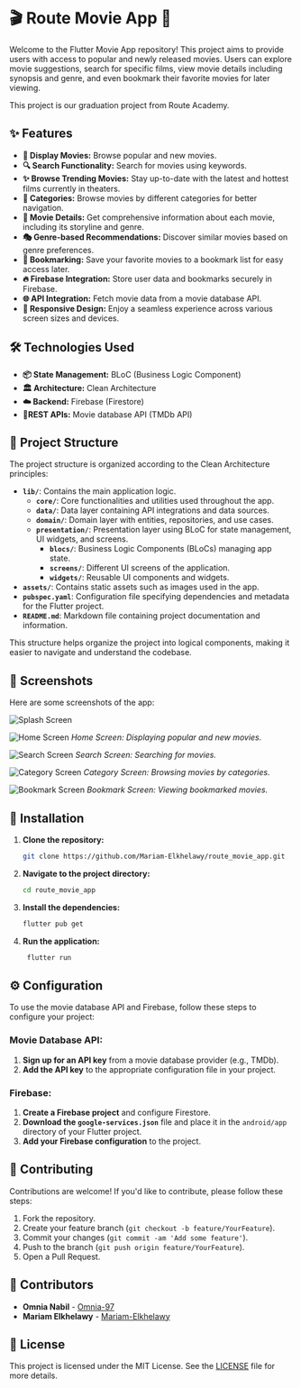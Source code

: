 # 🎬 Route Movie App 🍿

Welcome to the Flutter Movie App repository! This project aims to provide users with access to popular and newly released movies. Users can explore movie suggestions, search for specific films, view movie details including synopsis and genre, and even bookmark their favorite movies for later viewing.

This project is our graduation project from Route Academy.

## ✨ Features

- **🎥 Display Movies:** Browse popular and new movies.
- **🔍 Search Functionality:** Search for movies using keywords.
- **✨ Browse Trending Movies:** Stay up-to-date with the latest and hottest films currently in theaters.
- **📂 Categories:** Browse movies by different categories for better navigation.
- **🎥 Movie Details:** Get comprehensive information about each movie, including its storyline and genre.
- **🎭 Genre-based Recommendations:** Discover similar movies based on genre preferences.
- **🔖 Bookmarking:** Save your favorite movies to a bookmark list for easy access later.
- **🔥 Firebase Integration:** Store user data and bookmarks securely in Firebase.
- **🌐 API Integration:** Fetch movie data from a movie database API.
- **📱 Responsive Design:** Enjoy a seamless experience across various screen sizes and devices.

## 🛠️ Technologies Used

- **📦 State Management:** BLoC (Business Logic Component)
- **🏛️ Architecture:** Clean Architecture
- **☁️ Backend:** Firebase (Firestore)
- **🔗REST APIs:** Movie database API (TMDb API)

## 📁 Project Structure

The project structure is organized according to the Clean Architecture principles:

- **`lib/`**: Contains the main application logic.
  - **`core/`**: Core functionalities and utilities used throughout the app.
  - **`data/`**: Data layer containing API integrations and data sources.
  - **`domain/`**: Domain layer with entities, repositories, and use cases.
  - **`presentation/`**: Presentation layer using BLoC for state management, UI widgets, and screens.
    - **`blocs/`**: Business Logic Components (BLoCs) managing app state.
    - **`screens/`**: Different UI screens of the application.
    - **`widgets/`**: Reusable UI components and widgets.
- **`assets/`**: Contains static assets such as images used in the app.
- **`pubspec.yaml`**: Configuration file specifying dependencies and metadata for the Flutter project.
- **`README.md`**: Markdown file containing project documentation and information.

This structure helps organize the project into logical components, making it easier to navigate and understand the codebase.

## 📸 Screenshots

Here are some screenshots of the app:

![Splash Screen](https://github.com/Mariam-Elkhelawy/route_movie_app/assets/112530709/ea067b78-ca1d-4646-b706-80531a1a4579)

![Home Screen](https://github.com/Mariam-Elkhelawy/route_movie_app/assets/112530709/ea067b78-ca1d-4646-b706-80531a1a4579)
*Home Screen: Displaying popular and new movies.*

![Search Screen](screenshots/search_screen.png)
*Search Screen: Searching for movies.*

![Category Screen](screenshots/category_screen.png)
*Category Screen: Browsing movies by categories.*

![Bookmark Screen](screenshots/bookmark_screen.png)
*Bookmark Screen: Viewing bookmarked movies.*

## 🚀 Installation

1. **Clone the repository:**
   
   ```bash
   git clone https://github.com/Mariam-Elkhelawy/route_movie_app.git

2. **Navigate to the project directory:**
   
   ```bash
   cd route_movie_app

3. **Install the dependencies:**

   ```bash
   flutter pub get
   
4. **Run the application:**
   ```bash
    flutter run
## ⚙️ Configuration

To use the movie database API and Firebase, follow these steps to configure your project:

### Movie Database API:

1. **Sign up for an API key** from a movie database provider (e.g., TMDb).
2. **Add the API key** to the appropriate configuration file in your project.

### Firebase:

1. **Create a Firebase project** and configure Firestore.
2. **Download the `google-services.json`** file and place it in the `android/app` directory of your Flutter project.
3. **Add your Firebase configuration** to the project.

## 🤝 Contributing

Contributions are welcome! If you'd like to contribute, please follow these steps:

1. Fork the repository.
2. Create your feature branch (`git checkout -b feature/YourFeature`).
3. Commit your changes (`git commit -am 'Add some feature'`).
4. Push to the branch (`git push origin feature/YourFeature`).
5. Open a Pull Request.

## 👥 Contributors

- **Omnia Nabil** - [Omnia-97](https://github.com/Omnia-97)
- **Mariam Elkhelawy** - [Mariam-Elkhelawy](https://github.com/Mariam-Elkhelawy)

## 📜 License

This project is licensed under the MIT License. See the [LICENSE](LICENSE) file for more details.



